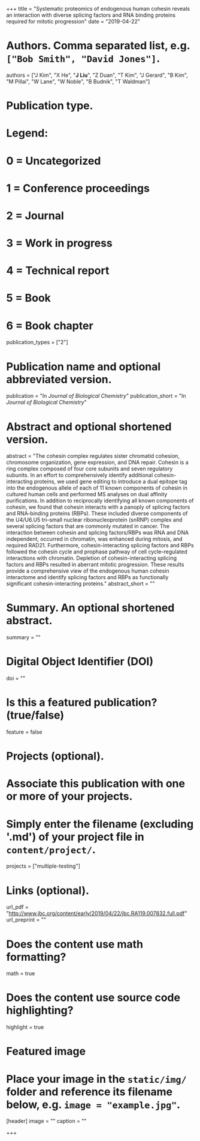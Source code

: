 +++
title = "Systematic proteomics of endogenous human cohesin reveals an interaction with diverse splicing factors and RNA binding proteins required for mitotic progression"
date = "2019-04-22"

# Authors. Comma separated list, e.g. `["Bob Smith", "David Jones"]`.
authors = ["J Kim", "X He", "__J Liu__", "Z Duan", "T Kim", "J Gerard", "B Kim", "M Pillai", "W Lane", "W Noble", "B Budnik", "T Waldman"]

# Publication type.
# Legend:
# 0 = Uncategorized
# 1 = Conference proceedings
# 2 = Journal
# 3 = Work in progress
# 4 = Technical report
# 5 = Book
# 6 = Book chapter
publication_types = ["2"]

# Publication name and optional abbreviated version.
publication = "In *Journal of Biological Chemistry*"
publication_short = "In *Journal of Biological Chemistry*"

# Abstract and optional shortened version.
abstract = "The cohesin complex regulates sister chromatid cohesion, chromosome organization, gene expression, and DNA repair. Cohesin is a ring complex composed of four core subunits and seven regulatory subunits. In an effort to comprehensively identify additional cohesin-interacting proteins, we used gene editing to introduce a dual epitope tag into the endogenous allele of each of 11 known components of cohesin in cultured human cells and performed MS analyses on dual affinity purifications. In addition to reciprocally identifying all known components of cohesin, we found that cohesin interacts with a panoply of splicing factors and RNA-binding proteins (RBPs). These included diverse components of the U4/U6.U5 tri–small nuclear ribonucleoprotein (snRNP) complex and several splicing factors that are commonly mutated in cancer. The interaction between cohesin and splicing factors/RBPs was RNA and DNA independent, occurred in chromatin, was enhanced during mitosis, and required RAD21. Furthermore, cohesin-interacting splicing factors and RBPs followed the cohesin cycle and prophase pathway of cell cycle–regulated interactions with chromatin. Depletion of cohesin-interacting splicing factors and RBPs resulted in aberrant mitotic progression. These results provide a comprehensive view of the endogenous human cohesin interactome and identify splicing factors and RBPs as functionally significant cohesin-interacting proteins."
abstract_short = ""

# Summary. An optional shortened abstract.
summary = ""

# Digital Object Identifier (DOI)
doi = ""

# Is this a featured publication? (true/false)
feature = false

# Projects (optional).
#   Associate this publication with one or more of your projects.
#   Simply enter the filename (excluding '.md') of your project file in `content/project/`.
projects = ["multiple-testing"]

# Links (optional).
url_pdf = "http://www.jbc.org/content/early/2019/04/22/jbc.RA119.007832.full.pdf"
url_preprint = ""

# Does the content use math formatting?
math = true

# Does the content use source code highlighting?
highlight = true

# Featured image
# Place your image in the `static/img/` folder and reference its filename below, e.g. `image = "example.jpg"`.
[header]
image = ""
caption = ""

+++

